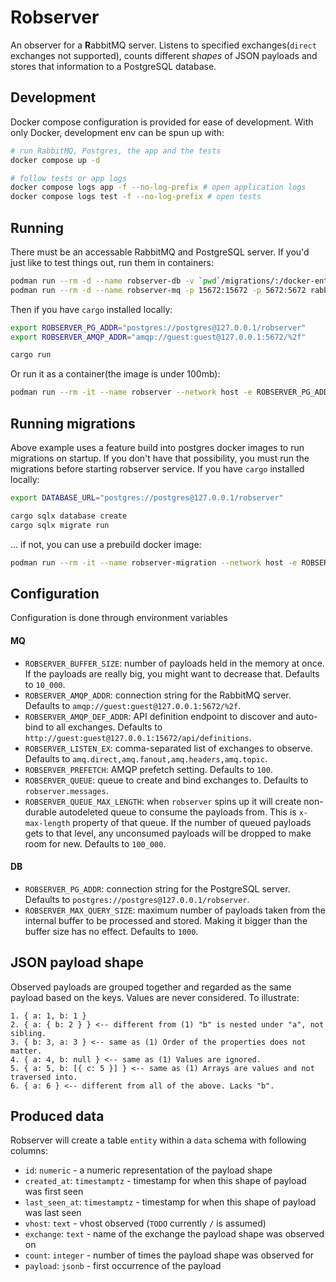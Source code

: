 # Robserver

An observer for a **R**abbitMQ server. Listens to specified exchanges(`direct` exchanges not supported), counts different *shapes* of JSON payloads and stores that information to a PostgreSQL database.

## Development

Docker compose configuration is provided for ease of development. With only Docker, development env can be spun up with:

```bash
# run RabbitMQ, Postgres, the app and the tests
docker compose up -d

# follow tests or app logs
docker compose logs app -f --no-log-prefix # open application logs
docker compose logs test -f --no-log-prefix # open tests
```

## Running

There must be an accessable RabbitMQ and PostgreSQL server. If you'd just like to test things out, run them in containers:

```bash
podman run --rm -d --name robserver-db -v `pwd`/migrations/:/docker-entrypoint-initdb.d/:z -e POSTGRES_DB=robserver -e POSTGRES_HOST_AUTH_METHOD=trust -p 5432:5432 postgres
podman run --rm -d --name robserver-mq -p 15672:15672 -p 5672:5672 rabbitmq:3.10.7-management
```

Then if you have `cargo` installed locally:

```bash
export ROBSERVER_PG_ADDR="postgres://postgres@127.0.0.1/robserver"
export ROBSERVER_AMQP_ADDR="amqp://guest:guest@127.0.0.1:5672/%2f"

cargo run
```

Or run it as a container(the image is under 100mb):

```bash
podman run --rm -it --name robserver --network host -e ROBSERVER_PG_ADDR="postgres://postgres@127.0.0.1/robserver" -e ROBSERVER_AMQP_ADDR="amqp://guest:guest@127.0.0.1:5672/%2f" ghcr.io/rauno56/robserver:latest
```

## Running migrations

Above example uses a feature build into postgres docker images to run migrations on startup. If you don't have that possibility, you must run the migrations before starting robserver service. If you have `cargo` installed locally:

```bash
export DATABASE_URL="postgres://postgres@127.0.0.1/robserver"

cargo sqlx database create
cargo sqlx migrate run
```

... if not, you can use a prebuild docker image:

```bash
podman run --rm -it --name robserver-migration --network host -e ROBSERVER_PG_ADDR="postgres://postgres@127.0.0.1/robserver" ghcr.io/rauno56/robserver:latest-migration
```

## Configuration

Configuration is done through environment variables

#### MQ

- `ROBSERVER_BUFFER_SIZE`: number of payloads held in the memory at once. If the payloads are really big, you might want to decrease that. Defaults to `10_000`.
- `ROBSERVER_AMQP_ADDR`: connection string for the RabbitMQ server. Defaults to `amqp://guest:guest@127.0.0.1:5672/%2f`.
- `ROBSERVER_AMQP_DEF_ADDR`: API definition endpoint to discover and auto-bind to all exchanges. Defaults to `http://guest:guest@127.0.0.1:15672/api/definitions`.
- `ROBSERVER_LISTEN_EX`: comma-separated list of exchanges to observe. Defaults to `amq.direct,amq.fanout,amq.headers,amq.topic`.
- `ROBSERVER_PREFETCH`: AMQP prefetch setting. Defaults to `100`.
- `ROBSERVER_QUEUE`: queue to create and bind exchanges to. Defaults to `robserver.messages`.
- `ROBSERVER_QUEUE_MAX_LENGTH`: when `robserver` spins up it will create non-durable autodeleted queue to consume the payloads from. This is `x-max-length` property of that queue. If the number of queued payloads gets to that level, any unconsumed payloads will be dropped to make room for new. Defaults to `100_000`.

#### DB

- `ROBSERVER_PG_ADDR`: connection string for the PostgreSQL server. Defaults to `postgres://postgres@127.0.0.1/robserver`.
- `ROBSERVER_MAX_QUERY_SIZE`: maximum number of payloads taken from the internal buffer to be processed and stored. Making it bigger than the buffer size has no effect. Defaults to `1000`.

## JSON payload shape

Observed payloads are grouped together and regarded as the same payload based on the keys. Values are never considered. To illustrate:

```
1. { a: 1, b: 1 }
2. { a: { b: 2 } } <-- different from (1) "b" is nested under "a", not sibling.
3. { b: 3, a: 3 } <-- same as (1) Order of the properties does not matter.
4. { a: 4, b: null } <-- same as (1) Values are ignored.
5. { a: 5, b: [{ c: 5 }] } <-- same as (1) Arrays are values and not traversed into.
6. { a: 6 } <-- different from all of the above. Lacks "b".
```

## Produced data

Robserver will create a table `entity` within a `data` schema with following columns:

- `id`: `numeric` - a numeric representation of the payload shape
- `created_at`: `timestamptz` - timestamp for when this shape of payload was first seen
- `last_seen_at`: `timestamptz` - timestamp for when this shape of payload was last seen
- `vhost`: `text` - vhost observed (`TODO` currently `/` is assumed)
- `exchange`: `text` - name of the exchange the payload shape was observed on
- `count`: `integer` - number of times the payload shape was observed for
- `payload`: `jsonb` - first occurrence of the payload
